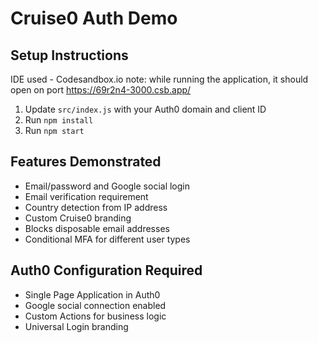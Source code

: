 # Cruise0 Auth Demo

## Setup Instructions

IDE used - Codesandbox.io
note: while running the application, it should open on port
https://69r2n4-3000.csb.app/

1. Update `src/index.js` with your Auth0 domain and client ID
2. Run `npm install`
3. Run `npm start`

## Features Demonstrated

- Email/password and Google social login
- Email verification requirement
- Country detection from IP address
- Custom Cruise0 branding
- Blocks disposable email addresses
- Conditional MFA for different user types

## Auth0 Configuration Required

- Single Page Application in Auth0
- Google social connection enabled
- Custom Actions for business logic
- Universal Login branding
